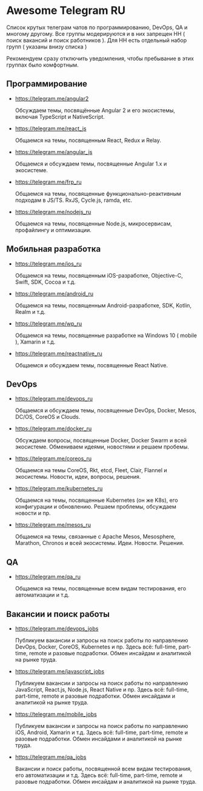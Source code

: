 # Awesome Telegram RU
Список крутых телеграм чатов по программированию, DevOps, QA и многому другому. Все группы модерируются и в них запрещен HH ( поиск вакансий и поиск работников ). Для HH есть отдельный набор групп ( указаны внизу списка )

Рекомендуем сразу отключить уведомления, чтобы пребывание в этих группах было комфортным.

## Программирование

- https://telegram.me/angular2

  Обсуждаем темы, посвящённые Angular 2 и его экосистемы, включая TypeScript и NativeScript.

- https://telegram.me/react_js

  Общаемся на темы, посвященным React, Redux и Relay.

- https://telegram.me/angular_js

  Общаемся и обсуждаем темы, посвященные Angular 1.x и экосистеме.
  
- https://telegram.me/frp_ru

  Общаемся на темы, посвященные функционально-реактивным подходам в JS/TS. RxJS, Cycle.js, ramda, etc.

- https://telegram.me/nodejs_ru
  
  Общаемся на темы, посвященные Node.js, микросервисам, профайлингу и оптимизации.

## Mобильная разработка

- https://telegram.me/ios_ru

  Общаемся на темы, посвященным iOS-разработке, Objective-C, Swift, SDK, Cocoa и т.д.
  
- https://telegram.me/android_ru
  
  Общаемся на темы, посвященным Android-разработке, SDK, Kotlin, Realm и т.д.
  
- https://telegram.me/wp_ru

  Общаемся на темы, посвященные разработке на Windows 10 ( mobile ), Xamarin и т.д.

- https://telegram.me/reactnative_ru
  
  Общаемся и обсуждаем темы, посвященные React Native.

## DevOps

- https://telegram.me/devops_ru

  Общаемся и обсуждаем темы, посвященные DevOps, Docker, Mesos, DC/OS, CoreOS и Clouds.

- https://telegram.me/docker_ru
  
  Обсуждаем вопросы, посвященные Docker, Docker Swarm и всей экосистеме. Обмениваем идеями, новостями и решаем пробемы.

- https://telegram.me/coreos_ru

  Общаемся на темы CoreOS, Rkt, etcd, Fleet, Clair, Flannel и экосистемы. Новости, идеи, вопросы, решения.

- https://telegram.me/kubernetes_ru

  Общаемся на темы, посвященные Kubernetes (он же K8s), его конфигурации и обновлению. Решаем проблемы, обсуждаем новости и пр.

- https://telegram.me/mesos_ru

  Общаемся на темы, связанные с Apache Mesos, Mesosphere, Marathon, Chronos и всей экосистемы. Идеи. Новости. Решения.
  
## QA

- https://telegram.me/qa_ru

  Общаемся на темы, посвященные всем видам тестирования, его автоматизации и т.д.

## Вакансии и поиск работы

- https://telegram.me/devops_jobs
  
  Публикуем вакансии и запросы на поиск работы по направлению DevOps, Docker, CoreOS, Kubernetes и пр. Здесь всё: full-time, part-time, remote и разовые подработки. Обмен инсайдам и аналитикой на рынке труда.

- https://telegram.me/javascript_jobs

  Публикуем вакансии и запросы на поиск работы по направлению JavaScript, React.js, Node.js, React Native и пр. Здесь всё: full-time, part-time, remote и разовые подработки. Обмен инсайдами и аналитикой на рынке труда.

- https://telegram.me/mobile_jobs
  
  Публикуем вакансии и запросы на поиск работы по направлению iOS, Android, Xamarin и т.д. Здесь всё: full-time, part-time, remote и разовые подработки. Обмен инсайдами и аналитикой на рынке труда.

- https://telegram.me/qa_jobs
 
  Вакансии и поиск работы, посвященной всем видам тестирования, его автоматизации и т.д. Здесь всё: full-time, part-time, remote и разовые подработки. Обмен инсайдам и аналитикой на рынке труда.


